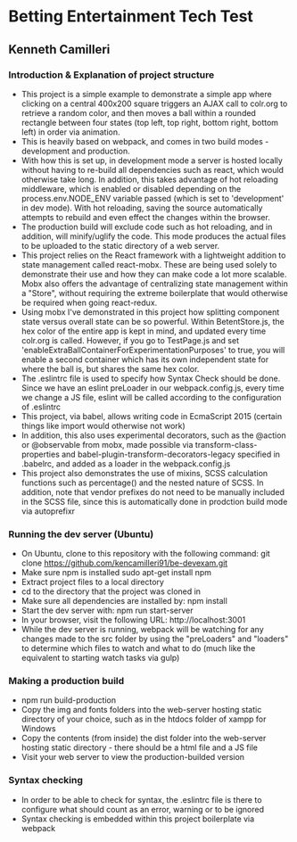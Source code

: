 # Betting Entertainment Tech Test
## Kenneth Camilleri

### Introduction & Explanation of project structure
* This project is a simple example to demonstrate a simple app where clicking on a central 400x200 square triggers an AJAX call to colr.org to retrieve a random color, and then moves a ball within a rounded rectangle between four states (top left, top right, bottom right, bottom left) in order via animation.
* This is heavily based on webpack, and comes in two build modes - development and production.
* With how this is set up, in development mode a server is hosted locally without having to re-build all dependencies such as react, which would otherwise take long. In addition, this takes advantage of hot reloading middleware, which is enabled or disabled depending on the process.env.NODE_ENV variable passed (which is set to 'development' in dev mode). With hot reloading, saving the source automatically attempts to rebuild and even effect the changes within the browser.
* The production build will exclude code such as hot reloading, and in addition, will minify/uglify the code. This mode produces the actual files to be uploaded to the static directory of a web server.
* This project relies on the React framework with a lightweight addition to state management called react-mobx. These are being used solely to demonstrate their use and how they can make code a lot more scalable. Mobx also offers the advantage of centralizing state management within a "Store", without requiring the extreme boilerplate that would otherwise be required when going react-redux.
* Using mobx I've demonstrated in this project how splitting component state versus overall state can be so powerful. Within BetentStore.js, the hex color of the entire app is kept in mind, and updated every time colr.org is called. However, if you go to TestPage.js and set 'enableExtraBallContainerForExperimentationPurposes' to true, you will enable a second container which has its own independent state for where the ball is, but shares the same hex color.
* The .eslintrc file is used to specify how Syntax Check should be done. Since we have an eslint preLoader in our webpack.config.js, every time we change a JS file, eslint will be called according to the configuration of .eslintrc
* This project, via babel, allows writing code in EcmaScript 2015 (certain things like import would otherwise not work)
* In addition, this also uses experimental decorators, such as the @action or @observable from mobx, made possible via transform-class-properties and babel-plugin-transform-decorators-legacy specified in .babelrc, and added as a loader in the webpack.config.js
* This project also demonstrates the use of mixins, SCSS calculation functions such as percentage() and the nested nature of SCSS. In addition, note that vendor prefixes do not need to be manually included in the SCSS file, since this is automatically done in prodction build mode via autoprefixr

### Running the dev server (Ubuntu)
* On Ubuntu, clone to this repository with the following command:
	git clone https://github.com/kencamilleri91/be-devexam.git
* Make sure npm is installed
	sudo apt-get install npm
* Extract project files to a local directory
* cd to the directory that the project was cloned in
* Make sure all dependencies are installed by:
	npm install
* Start the dev server with:
	npm run start-server
* In your browser, visit the following URL:
	http://localhost:3001
* While the dev server is running, webpack will be watching for any changes made to the src folder by using the "preLoaders" and "loaders" to determine which files to watch and what to do (much like the equivalent to starting watch tasks via gulp)

### Making a production build
* npm run build-production
* Copy the img and fonts folders into the web-server hosting static directory of your choice, such as in the htdocs folder of xampp for Windows
* Copy the contents (from inside) the dist folder into the web-server hosting static directory - there should be a html file and a JS file
* Visit your web server to view the production-builded version

### Syntax checking
* In order to be able to check for syntax, the .eslintrc file is there to configure what should count as an error, warning or to be ignored
* Syntax checking is embedded within this project boilerplate via webpack